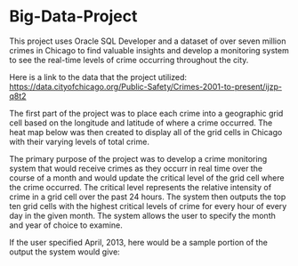 # Big-Data-Project
This project uses Oracle SQL Developer and a dataset of over seven million crimes in Chicago to find valuable insights and 
develop a monitoring system to see the real-time levels of crime occurring throughout the city.

Here is a link to the data that the project utilized: https://data.cityofchicago.org/Public-Safety/Crimes-2001-to-present/ijzp-q8t2

The first part of the project was to place each crime into a geographic grid cell based on the longitude and latitude of where
a crime occurred. The heat map below was then created to display all of the grid cells in Chicago with their varying levels of
total crime.

The primary purpose of the project was to develop a crime monitoring system that would receive crimes as they occurr in real
time over the course of a month and would update the critical level of the grid cell where the crime occurred. The critical
level represents the relative intensity of crime in a grid cell over the past 24 hours. The system then outputs the top ten 
grid cells with the highest critical levels of crime for every hour of every day in the given month. The system allows the 
user to specify the month and year of choice to examine.

If the user specified April, 2013, here would be a sample portion of the output the system would give:



